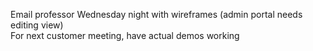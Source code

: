 Email professor Wednesday night with wireframes (admin portal needs editing view)  
For next customer meeting, have actual demos working
